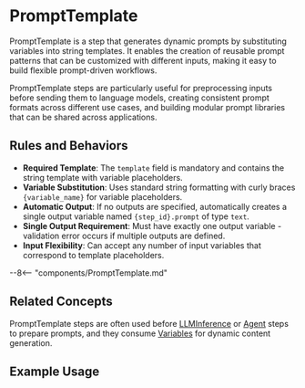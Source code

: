 # PromptTemplate

PromptTemplate is a step that generates dynamic prompts by substituting variables into string templates. It enables the creation of reusable prompt patterns that can be customized with different inputs, making it easy to build flexible prompt-driven workflows.

PromptTemplate steps are particularly useful for preprocessing inputs before sending them to language models, creating consistent prompt formats across different use cases, and building modular prompt libraries that can be shared across applications.

## Rules and Behaviors

- **Required Template**: The `template` field is mandatory and contains the string template with variable placeholders.
- **Variable Substitution**: Uses standard string formatting with curly braces `{variable_name}` for variable placeholders.
- **Automatic Output**: If no outputs are specified, automatically creates a single output variable named `{step_id}.prompt` of type `text`.
- **Single Output Requirement**: Must have exactly one output variable - validation error occurs if multiple outputs are defined.
- **Input Flexibility**: Can accept any number of input variables that correspond to template placeholders.

--8<-- "components/PromptTemplate.md"

## Related Concepts

PromptTemplate steps are often used before [LLMInference](llm-inference.md) or [Agent](agent.md) steps to prepare prompts, and they consume [Variables](../Concepts/variable.md) for dynamic content generation.

## Example Usage
